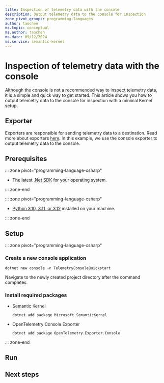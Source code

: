 ```yaml
---
title: Inspection of telemetry data with the console
description: Output telemetry data to the console for inspection
zone_pivot_groups: programming-languages
author: taochen
ms.topic: conceptual
ms.author: taochen
ms.date: 09/12/2024
ms.service: semantic-kernel
---
```


# Inspection of telemetry data with the console

Although the console is not a recommended way to inspect telemetry data, it is a simple and quick way to get started. This article shows you how to output telemetry data to the console for inspection with a minimal Kernel setup.

## Exporter

Exporters are responsible for sending telemetry data to a destination. Read more about exporters [here](https://opentelemetry.io/docs/concepts/components/#exporters). In this example, we use the console exporter to output telemetry data to the console.

## Prerequisites

::: zone pivot="programming-language-csharp"

- The latest [.Net SDK](https://dotnet.microsoft.com/download/dotnet) for your operating system.

::: zone-end

::: zone pivot="programming-language-csharp"

- [Python 3.10, 3.11, or 3.12](https://www.python.org/downloads/) installed on your machine.

::: zone-end

## Setup

::: zone pivot="programming-language-csharp"

### Create a new console application

```console
dotnet new console -n TelemetryConsoleQuickstart
```

Navigate to the newly created project directory after the command completes.


### Install required packages

- Semantic Kernel
    ```console
    dotnet add package Microsoft.SemanticKernel
    ```

- OpenTelemetry Console Exporter
    ```console
    dotnet add package OpenTelemetry.Exporter.Console
    ```

::: zone-end

## Run

## Next steps